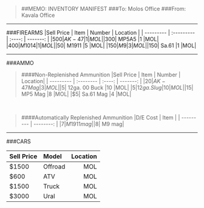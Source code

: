 > ##MEMO: INVENTORY MANIFEST
> ###To: Molos Office
> ###From: Kavala Office

----------
###FIREARMS
|Sell Price | Item    	 | Number | Location |
| --------- | :--------- | :----: | -------: |
|$500|	AK-47 		|1	|MOL|
|$300|	MP5A5 		|1	|MOL|
|$400|	M1014		|1	|MOL|
|$50|	M1911		|5	|MOL|
|$150|	M9		|3	|MOL|
|$150|	Sa.61		|1	|MOL|

***

###AMMO
>####Non-Replenished Ammunition
>|Sell Price | Item	| Number | Location|
>| --------- | :-------- | :----: | -------: |
>|$20|	AK-47 Mag	|3	|MOL|
>|$5|	12ga. 00 Buck	|10	|MOL|
>|$5|	12ga. Slug	|10	|MOL|
>|$15|	MP5 Mag		|8	|MOL|
>|$5|	Sa.61 Mag	|4	|MOL|

<br>

>####Automatically Replenished Ammunition
>|D/E Cost | Item	|
>| --------- | --------: |
>|$7|	  M1911 mag|
>|$8|	  M9 mag|

***

###CARS

|Sell Price | Model    	 | Location |
| --------- | :--------- | -------: |
|$1500|	Offroad		|MOL|
|$600|	ATV		|MOL|
|$1500|	Truck		|MOL|
|$3000| Ural |MOL|
